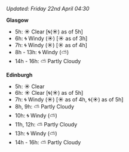 *Updated: Friday 22nd April 04:30*

**Glasgow**

* 5h: :sunny: Clear [:cyclone:(:sunny:) as of 5h]
* 6h: :cyclone: Windy (:sunny:) [:sunny: as of 3h]
* 7h: :cyclone: Windy (:sunny:) [:sunny: as of 4h]
* 8h - 13h: :cyclone: Windy (:partly_sunny:)
* 14h - 16h: :partly_sunny: Partly Cloudy

**Edinburgh**

* 5h: :sunny: Clear
* 6h: :sunny: Clear [:cyclone:(:sunny:) as of 5h]
* 7h: :cyclone: Windy (:sunny:) [:sunny: as of 4h, :cyclone:(:sunny:) as of 5h]
* 8h, 9h: :partly_sunny: Partly Cloudy
* 10h: :cyclone: Windy (:partly_sunny:)
* 11h, 12h: :partly_sunny: Partly Cloudy
* 13h: :cyclone: Windy (:partly_sunny:)
* 14h - 16h: :partly_sunny: Partly Cloudy
